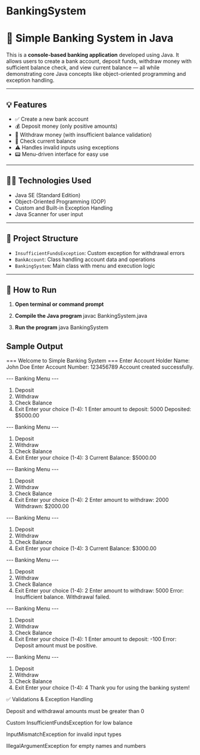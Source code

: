 # BankingSystem
# 🏦 Simple Banking System in Java

This is a **console-based banking application** developed using Java. It allows users to create a bank account, deposit funds, withdraw money with sufficient balance check, and view current balance — all while demonstrating core Java concepts like object-oriented programming and exception handling.

---

## 💡 Features

- ✅ Create a new bank account
- 💰 Deposit money (only positive amounts)
- 💸 Withdraw money (with insufficient balance validation)
- 💼 Check current balance
- ⚠️ Handles invalid inputs using exceptions
- 📟 Menu-driven interface for easy use

---

## 🧑‍💻 Technologies Used

- Java SE (Standard Edition)
- Object-Oriented Programming (OOP)
- Custom and Built-in Exception Handling
- Java Scanner for user input

---

## 📁 Project Structure
- `InsufficientFundsException`: Custom exception for withdrawal errors  
- `BankAccount`: Class handling account data and operations  
- `BankingSystem`: Main class with menu and execution logic

---

## 🚀 How to Run

1. **Open terminal or command prompt**

2. **Compile the Java program**
   javac BankingSystem.java
3. **Run the program**
   java BankingSystem

## Sample Output 
=== Welcome to Simple Banking System ===
Enter Account Holder Name: John Doe
Enter Account Number: 123456789
Account created successfully.


--- Banking Menu ---
1. Deposit
2. Withdraw
3. Check Balance
4. Exit
Enter your choice (1-4): 1
Enter amount to deposit: 5000
Deposited: $5000.00

--- Banking Menu ---
1. Deposit
2. Withdraw
3. Check Balance
4. Exit
Enter your choice (1-4): 3
Current Balance: $5000.00

--- Banking Menu ---
1. Deposit
2. Withdraw
3. Check Balance
4. Exit
Enter your choice (1-4): 2
Enter amount to withdraw: 2000
Withdrawn: $2000.00

--- Banking Menu ---
1. Deposit
2. Withdraw
3. Check Balance
4. Exit
Enter your choice (1-4): 3
Current Balance: $3000.00

--- Banking Menu ---
1. Deposit
2. Withdraw
3. Check Balance
4. Exit
Enter your choice (1-4): 2
Enter amount to withdraw: 5000
Error: Insufficient balance. Withdrawal failed.

--- Banking Menu ---
1. Deposit
2. Withdraw
3. Check Balance
4. Exit
Enter your choice (1-4): 1
Enter amount to deposit: -100
Error: Deposit amount must be positive.

--- Banking Menu ---
1. Deposit
2. Withdraw
3. Check Balance
4. Exit
Enter your choice (1-4): 4
Thank you for using the banking system!

✅ Validations & Exception Handling

Deposit and withdrawal amounts must be greater than 0

Custom InsufficientFundsException for low balance

InputMismatchException for invalid input types

IllegalArgumentException for empty names and numbers

